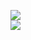 [![](https://img.shields.io/badge/Made%20With-Github%20Spray-lightgrey.svg?style=for-the-badge&logo=github)](https://github.com/Annihil/github-spray#12289)  
[![](https://i.imgur.com/2DrTn0Z.gif)](https://github.com/Annihil/github-spray)